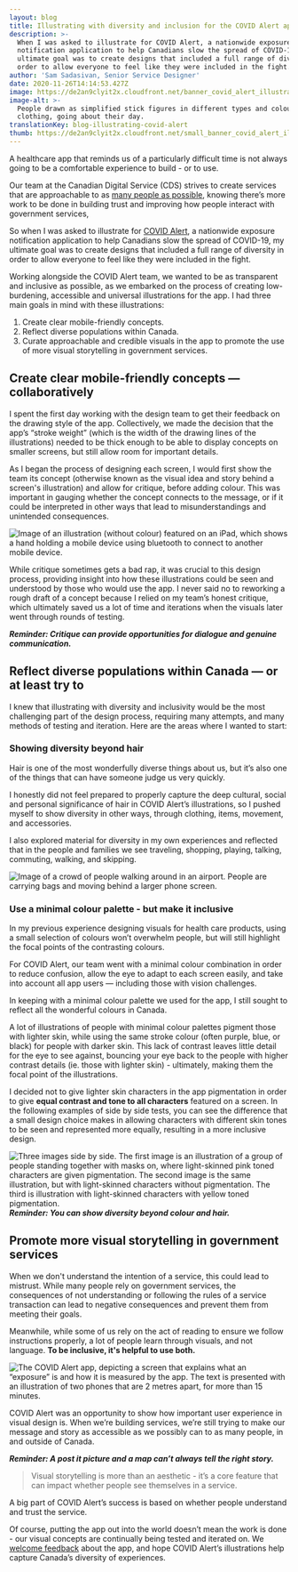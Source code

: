 ```yaml
---
layout: blog
title: Illustrating with diversity and inclusion for the COVID Alert app
description: >-
  When I was asked to illustrate for COVID Alert, a nationwide exposure
  notification application to help Canadians slow the spread of COVID-19, my
  ultimate goal was to create designs that included a full range of diversity in
  order to allow everyone to feel like they were included in the fight.
author: 'Sam Sadasivan, Senior Service Designer'
date: 2020-11-26T14:14:53.427Z
image: https://de2an9clyit2x.cloudfront.net/banner_covid_alert_illustration_7da49c6dc3.jpg
image-alt: >-
  People drawn as simplified stick figures in different types and coloured
  clothing, going about their day.
translationKey: blog-illustrating-covid-alert
thumb: https://de2an9clyit2x.cloudfront.net/small_banner_covid_alert_illustration_7da49c6dc3.jpg
---
```

A healthcare app that reminds us of a particularly difficult time is not always going to be a comfortable experience to build - or to use.

Our team at the Canadian Digital Service (CDS) strives to create services that are approachable to as [many people as possible](https://digital.canada.ca/2020/10/02/building-an-effective-exposure-notification-service-like-covid-alert/), knowing there’s more work to be done in building trust and improving how people interact with government services,

So when I was asked to illustrate for [COVID Alert](https://www.canada.ca/en/public-health/services/diseases/coronavirus-disease-covid-19/covid-alert.html), a nationwide exposure notification application to help Canadians slow the spread of COVID-19, my ultimate goal was to create designs that included a full range of diversity in order to allow everyone to feel like they were included in the fight.

Working alongside the COVID Alert team, we wanted to be as transparent and inclusive as possible, as we embarked on the process of creating low-burdening, accessible and universal illustrations for the app. I had three main goals in mind with these illustrations:

1. Create clear mobile-friendly concepts.
2. Reflect diverse populations within Canada.
3. Curate approachable and credible visuals in the app to promote the use of more visual storytelling in government services.

## Create clear mobile-friendly concepts — collaboratively

I spent the first day working with the design team to get their feedback on the drawing style of the app. Collectively, we made the decision that the app’s “stroke weight” (which is the width of the drawing lines of the illustrations) needed to be thick enough to be able to display concepts on smaller screens, but still allow room for important details.

As I began the process of designing each screen, I would first show the team its concept (otherwise known as the visual idea and story behind a screen's illustration) and allow for critique, before adding colour. This was important in gauging whether the concept connects to the message, or if it could be interpreted in other ways that lead to misunderstandings and unintended consequences.

![Image of an illustration (without colour) featured on an iPad, which shows a hand holding a mobile device using bluetooth to connect to another mobile device.](https://de2an9clyit2x.cloudfront.net/covid_alert_illustration1_42b9139b04.jpg)

While critique sometimes gets a bad rap, it was crucial to this design process, providing insight into how these illustrations could be seen and understood by those who would use the app. I never said no to reworking a rough draft of a concept because I relied on my team’s honest critique, which ultimately saved us a lot of time and iterations when the visuals later went through rounds of testing.

***Reminder: Critique can provide opportunities for dialogue and genuine communication.***

## Reflect diverse populations within Canada — or at least try to

I knew that illustrating with diversity and inclusivity would be the most challenging part of the design process, requiring many attempts, and many methods of testing and iteration. Here are the areas where I wanted to start:

### Showing diversity beyond hair

Hair is one of the most wonderfully diverse things about us, but it’s also one of the things that can have someone judge us very quickly.

I honestly did not feel prepared to properly capture the deep cultural, social and personal significance of hair in COVID Alert’s illustrations, so I pushed myself to show diversity in other ways, through clothing, items, movement, and accessories.

I also explored material for diversity in my own experiences and reflected that in the people and families we see traveling, shopping, playing, talking, commuting, walking, and skipping.

![Image of a crowd of people walking around in an airport. People are carrying bags and moving behind a larger phone screen.](https://de2an9clyit2x.cloudfront.net/covid_alert_illustration2_aa1499dea8.jpg)

### Use a minimal colour palette - but make it inclusive

In my previous experience designing visuals for health care products, using a small selection of colours won’t overwhelm people, but will still highlight the focal points of the contrasting colours.

For COVID Alert, our team went with a minimal colour combination in order to reduce confusion, allow the eye to adapt to each screen easily, and take into account all app users — including those with vision challenges.

In keeping with a minimal colour palette we used for the app, I still sought to reflect all the wonderful colours in Canada.

A lot of illustrations of people with minimal colour palettes pigment those with lighter skin, while using the same stroke colour (often purple, blue, or black) for people with darker skin. This lack of contrast leaves little detail for the eye to see against, bouncing your eye back to the people with higher contrast details (ie. those with lighter skin) - ultimately, making them the focal point of the illustrations.

I decided not to give lighter skin characters in the app pigmentation in order to give **equal contrast and tone to all characters** featured on a screen. In the following examples of side by side tests, you can see the difference that a small design choice makes in allowing characters with different skin tones to be seen and represented more equally, resulting in a more inclusive design.

![Three images side by side. The first image is an illustration of a group of people standing together with masks on, where light-skinned pink toned characters are given pigmentation. The second image is the same illustration, but with light-skinned characters without pigmentation. The third is illustration with light-skinned characters with yellow toned pigmentation.](https://de2an9clyit2x.cloudfront.net/covid_alert_illustration3_4c71e0d32d.png)
***Reminder: You can show diversity beyond colour and hair.***

## Promote more visual storytelling in government services

When we don't understand the intention of a service, this could lead to mistrust. While many people rely on government services, the consequences of not understanding or following the rules of a service transaction can lead to negative consequences and prevent them from meeting their goals.

Meanwhile, while some of us rely on the act of reading to ensure we follow instructions properly, a lot of people learn through visuals, and not language.  **To be inclusive, it's helpful to use both.**

![The COVID Alert app, depicting a screen that explains what an “exposure” is and how it is measured by the app. The text is presented with an illustration of two phones that are 2 metres apart, for more than 15 minutes.](https://de2an9clyit2x.cloudfront.net/covid_alert_illustration4_en_86cfb6fad1.jpg)

COVID Alert was an opportunity to show how important user experience in visual design is. When we’re building services, we’re still trying to make our message and story as accessible as we possibly can to as many people, in and outside of Canada.

***Reminder: A post it picture and a map can’t always tell the right story.***

> Visual storytelling is more than an aesthetic - it’s a core feature that can impact whether people see themselves in a service.

A big part of COVID Alert’s success is based on whether people understand and trust the service.

Of course, putting the app out into the world doesn’t mean the work is done - our visual concepts are continually being tested and iterated on. We [welcome feedback](mailto:cds-snc@servicecanada.gc.ca) about the app, and hope COVID Alert’s illustrations help capture Canada’s diversity of experiences.


